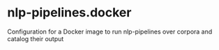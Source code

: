 # nlp-pipelines.docker
Configuration for a Docker image to run nlp-pipelines over corpora and catalog their output
